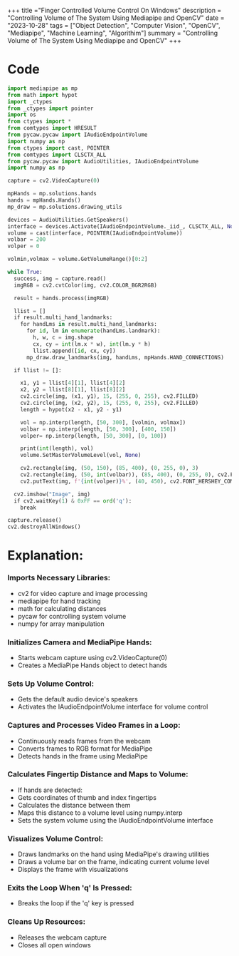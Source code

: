 +++
title ="Finger Controlled Volume Control On Windows"
description = "Controlling Volume of The System Using Mediapipe and OpenCV"
date = "2023-10-28"
tags = ["Object Detection", "Computer Vision", "OpenCV", "Mediapipe", "Machine Learning", "Algorithim"]
summary = "Controlling Volume of The System Using Mediapipe and OpenCV"
+++
# Code
```py import cv2
import mediapipe as mp
from math import hypot
import _ctypes
from _ctypes import pointer
import os
from ctypes import *
from comtypes import HRESULT
from pycaw.pycaw import IAudioEndpointVolume
import numpy as np
from ctypes import cast, POINTER
from comtypes import CLSCTX_ALL
from pycaw.pycaw import AudioUtilities, IAudioEndpointVolume
import numpy as np

capture = cv2.VideoCapture(0)

mpHands = mp.solutions.hands
hands = mpHands.Hands()
mp_draw = mp.solutions.drawing_utils

devices = AudioUtilities.GetSpeakers()
interface = devices.Activate(IAudioEndpointVolume._iid_, CLSCTX_ALL, None)
volume = cast(interface, POINTER(IAudioEndpointVolume))
volbar = 200
volper = 0

volmin,volmax = volume.GetVolumeRange()[0:2]

while True:
  success, img = capture.read()
  imgRGB = cv2.cvtColor(img, cv2.COLOR_BGR2RGB)

  result = hands.process(imgRGB)

  llist = []
  if result.multi_hand_landmarks:
    for handLms in result.multi_hand_landmarks:
      for id, lm in enumerate(handLms.landmark):
        h, w, c = img.shape
        cx, cy = int(lm.x * w), int(lm.y * h)
        llist.append([id, cx, cy])
      mp_draw.draw_landmarks(img, handLms, mpHands.HAND_CONNECTIONS)

  if llist != []:

    x1, y1 = llist[4][1], llist[4][2]
    x2, y2 = llist[8][1], llist[8][2]
    cv2.circle(img, (x1, y1), 15, (255, 0, 255), cv2.FILLED)
    cv2.circle(img, (x2, y2), 15, (255, 0, 255), cv2.FILLED)
    length = hypot(x2 - x1, y2 - y1)

    vol = np.interp(length, [50, 300], [volmin, volmax])
    volbar = np.interp(length, [50, 300], [400, 150])
    volper= np.interp(length, [50, 300], [0, 100])

    print(int(length), vol)
    volume.SetMasterVolumeLevel(vol, None)

    cv2.rectangle(img, (50, 150), (85, 400), (0, 255, 0), 3)
    cv2.rectangle(img, (50, int(volbar)), (85, 400), (0, 255, 0), cv2.FILLED)
    cv2.putText(img, f'{int(volper)}%', (40, 450), cv2.FONT_HERSHEY_COMPLEX, 1, (0, 255, 0), 3)

  cv2.imshow("Image", img)
  if cv2.waitKey(1) & 0xFF == ord('q'):
    break

capture.release()
cv2.destroyAllWindows()
```
# Explanation:

### Imports Necessary Libraries:

* cv2 for video capture and image processing
* mediapipe for hand tracking
* math for calculating distances
* pycaw for controlling system volume
* numpy for array manipulation

### Initializes Camera and MediaPipe Hands:

* Starts webcam capture using cv2.VideoCapture(0)
* Creates a MediaPipe Hands object to detect hands

### Sets Up Volume Control:

* Gets the default audio device's speakers
* Activates the IAudioEndpointVolume interface for volume control

### Captures and Processes Video Frames in a Loop:

* Continuously reads frames from the webcam
* Converts frames to RGB format for MediaPipe
* Detects hands in the frame using MediaPipe

### Calculates Fingertip Distance and Maps to Volume:

* If hands are detected:
* Gets coordinates of thumb and index fingertips
* Calculates the distance between them
* Maps this distance to a volume level using numpy.interp
* Sets the system volume using the IAudioEndpointVolume interface

### Visualizes Volume Control:

* Draws landmarks on the hand using MediaPipe's drawing utilities
* Draws a volume bar on the frame, indicating current volume level
* Displays the frame with visualizations

### Exits the Loop When 'q' Is Pressed:

* Breaks the loop if the 'q' key is pressed

### Cleans Up Resources:

* Releases the webcam capture
* Closes all open windows